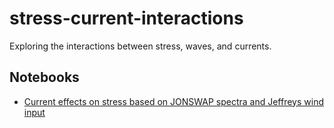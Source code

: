 # stress-current-interactions

Exploring the interactions between stress, waves, and currents.

## Notebooks

* [Current effects on stress based on JONSWAP spectra and Jeffreys wind input](jonswap.ipynb)
